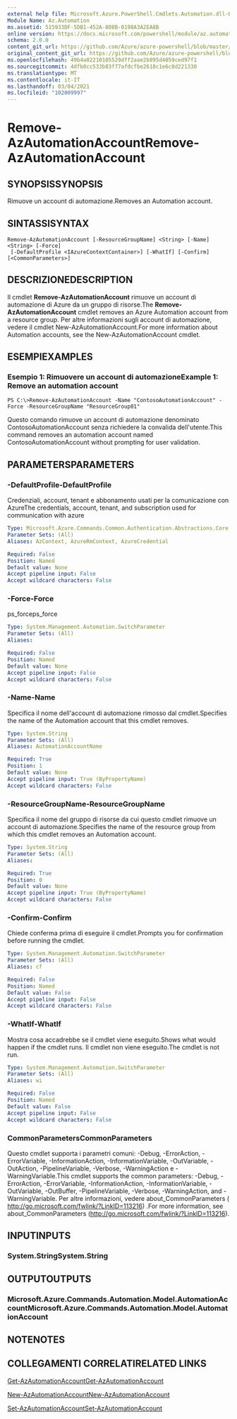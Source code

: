 ```yaml
---
external help file: Microsoft.Azure.PowerShell.Cmdlets.Automation.dll-Help.xml
Module Name: Az.Automation
ms.assetid: 515933DF-5DB1-452A-808B-0198A3A2EA8B
online version: https://docs.microsoft.com/powershell/module/az.automation/remove-azautomationaccount
schema: 2.0.0
content_git_url: https://github.com/Azure/azure-powershell/blob/master/src/Automation/Automation/help/Remove-AzAutomationAccount.md
original_content_git_url: https://github.com/Azure/azure-powershell/blob/master/src/Automation/Automation/help/Remove-AzAutomationAccount.md
ms.openlocfilehash: 49b4a02210105529dff2aae2b895d4059ced97f1
ms.sourcegitcommit: 4dfb0cc533b83f77afdcfbe2618c1e6c8d221330
ms.translationtype: MT
ms.contentlocale: it-IT
ms.lasthandoff: 03/04/2021
ms.locfileid: "102009997"
---
```

# <span data-ttu-id="0201f-101">Remove-AzAutomationAccount</span><span class="sxs-lookup"><span data-stu-id="0201f-101">Remove-AzAutomationAccount</span></span>

## <span data-ttu-id="0201f-102">SYNOPSIS</span><span class="sxs-lookup"><span data-stu-id="0201f-102">SYNOPSIS</span></span>
<span data-ttu-id="0201f-103">Rimuove un account di automazione.</span><span class="sxs-lookup"><span data-stu-id="0201f-103">Removes an Automation account.</span></span>

## <span data-ttu-id="0201f-104">SINTASSI</span><span class="sxs-lookup"><span data-stu-id="0201f-104">SYNTAX</span></span>

```
Remove-AzAutomationAccount [-ResourceGroupName] <String> [-Name] <String> [-Force]
 [-DefaultProfile <IAzureContextContainer>] [-WhatIf] [-Confirm] [<CommonParameters>]
```

## <span data-ttu-id="0201f-105">DESCRIZIONE</span><span class="sxs-lookup"><span data-stu-id="0201f-105">DESCRIPTION</span></span>
<span data-ttu-id="0201f-106">Il cmdlet **Remove-AzAutomationAccount** rimuove un account di automazione di Azure da un gruppo di risorse.</span><span class="sxs-lookup"><span data-stu-id="0201f-106">The **Remove-AzAutomationAccount** cmdlet removes an Azure Automation account from a resource group.</span></span>
<span data-ttu-id="0201f-107">Per altre informazioni sugli account di automazione, vedere il cmdlet New-AzAutomationAccount.</span><span class="sxs-lookup"><span data-stu-id="0201f-107">For more information about Automation accounts, see the New-AzAutomationAccount cmdlet.</span></span>

## <span data-ttu-id="0201f-108">ESEMPI</span><span class="sxs-lookup"><span data-stu-id="0201f-108">EXAMPLES</span></span>

### <span data-ttu-id="0201f-109">Esempio 1: Rimuovere un account di automazione</span><span class="sxs-lookup"><span data-stu-id="0201f-109">Example 1: Remove an automation account</span></span>
```
PS C:\>Remove-AzAutomationAccount -Name "ContosoAutomationAccount" -Force -ResourceGroupName "ResourceGroup01"
```

<span data-ttu-id="0201f-110">Questo comando rimuove un account di automazione denominato ContosoAutomationAccount senza richiedere la convalida dell'utente.</span><span class="sxs-lookup"><span data-stu-id="0201f-110">This command removes an automation account named ContosoAutomationAccount without prompting for user validation.</span></span>

## <span data-ttu-id="0201f-111">PARAMETERS</span><span class="sxs-lookup"><span data-stu-id="0201f-111">PARAMETERS</span></span>

### <span data-ttu-id="0201f-112">-DefaultProfile</span><span class="sxs-lookup"><span data-stu-id="0201f-112">-DefaultProfile</span></span>
<span data-ttu-id="0201f-113">Credenziali, account, tenant e abbonamento usati per la comunicazione con Azure</span><span class="sxs-lookup"><span data-stu-id="0201f-113">The credentials, account, tenant, and subscription used for communication with azure</span></span>

```yaml
Type: Microsoft.Azure.Commands.Common.Authentication.Abstractions.Core.IAzureContextContainer
Parameter Sets: (All)
Aliases: AzContext, AzureRmContext, AzureCredential

Required: False
Position: Named
Default value: None
Accept pipeline input: False
Accept wildcard characters: False
```

### <span data-ttu-id="0201f-114">-Force</span><span class="sxs-lookup"><span data-stu-id="0201f-114">-Force</span></span>
<span data-ttu-id="0201f-115">ps_force</span><span class="sxs-lookup"><span data-stu-id="0201f-115">ps_force</span></span>

```yaml
Type: System.Management.Automation.SwitchParameter
Parameter Sets: (All)
Aliases:

Required: False
Position: Named
Default value: None
Accept pipeline input: False
Accept wildcard characters: False
```

### <span data-ttu-id="0201f-116">-Name</span><span class="sxs-lookup"><span data-stu-id="0201f-116">-Name</span></span>
<span data-ttu-id="0201f-117">Specifica il nome dell'account di automazione rimosso dal cmdlet.</span><span class="sxs-lookup"><span data-stu-id="0201f-117">Specifies the name of the Automation account that this cmdlet removes.</span></span>

```yaml
Type: System.String
Parameter Sets: (All)
Aliases: AutomationAccountName

Required: True
Position: 1
Default value: None
Accept pipeline input: True (ByPropertyName)
Accept wildcard characters: False
```

### <span data-ttu-id="0201f-118">-ResourceGroupName</span><span class="sxs-lookup"><span data-stu-id="0201f-118">-ResourceGroupName</span></span>
<span data-ttu-id="0201f-119">Specifica il nome del gruppo di risorse da cui questo cmdlet rimuove un account di automazione.</span><span class="sxs-lookup"><span data-stu-id="0201f-119">Specifies the name of the resource group from which this cmdlet removes an Automation account.</span></span>

```yaml
Type: System.String
Parameter Sets: (All)
Aliases:

Required: True
Position: 0
Default value: None
Accept pipeline input: True (ByPropertyName)
Accept wildcard characters: False
```

### <span data-ttu-id="0201f-120">-Confirm</span><span class="sxs-lookup"><span data-stu-id="0201f-120">-Confirm</span></span>
<span data-ttu-id="0201f-121">Chiede conferma prima di eseguire il cmdlet.</span><span class="sxs-lookup"><span data-stu-id="0201f-121">Prompts you for confirmation before running the cmdlet.</span></span>

```yaml
Type: System.Management.Automation.SwitchParameter
Parameter Sets: (All)
Aliases: cf

Required: False
Position: Named
Default value: False
Accept pipeline input: False
Accept wildcard characters: False
```

### <span data-ttu-id="0201f-122">-WhatIf</span><span class="sxs-lookup"><span data-stu-id="0201f-122">-WhatIf</span></span>
<span data-ttu-id="0201f-123">Mostra cosa accadrebbe se il cmdlet viene eseguito.</span><span class="sxs-lookup"><span data-stu-id="0201f-123">Shows what would happen if the cmdlet runs.</span></span>
<span data-ttu-id="0201f-124">Il cmdlet non viene eseguito.</span><span class="sxs-lookup"><span data-stu-id="0201f-124">The cmdlet is not run.</span></span>

```yaml
Type: System.Management.Automation.SwitchParameter
Parameter Sets: (All)
Aliases: wi

Required: False
Position: Named
Default value: False
Accept pipeline input: False
Accept wildcard characters: False
```

### <span data-ttu-id="0201f-125">CommonParameters</span><span class="sxs-lookup"><span data-stu-id="0201f-125">CommonParameters</span></span>
<span data-ttu-id="0201f-126">Questo cmdlet supporta i parametri comuni: -Debug, -ErrorAction, -ErrorVariable, -InformationAction, -InformationVariable, -OutVariable, -OutAction, -PipelineVariable, -Verbose, -WarningAction e -WarningVariable.</span><span class="sxs-lookup"><span data-stu-id="0201f-126">This cmdlet supports the common parameters: -Debug, -ErrorAction, -ErrorVariable, -InformationAction, -InformationVariable, -OutVariable, -OutBuffer, -PipelineVariable, -Verbose, -WarningAction, and -WarningVariable.</span></span> <span data-ttu-id="0201f-127">Per altre informazioni, vedere about_CommonParameters ( http://go.microsoft.com/fwlink/?LinkID=113216) .</span><span class="sxs-lookup"><span data-stu-id="0201f-127">For more information, see about_CommonParameters (http://go.microsoft.com/fwlink/?LinkID=113216).</span></span>

## <span data-ttu-id="0201f-128">INPUT</span><span class="sxs-lookup"><span data-stu-id="0201f-128">INPUTS</span></span>

### <span data-ttu-id="0201f-129">System.String</span><span class="sxs-lookup"><span data-stu-id="0201f-129">System.String</span></span>

## <span data-ttu-id="0201f-130">OUTPUT</span><span class="sxs-lookup"><span data-stu-id="0201f-130">OUTPUTS</span></span>

### <span data-ttu-id="0201f-131">Microsoft.Azure.Commands.Automation.Model.AutomationAccount</span><span class="sxs-lookup"><span data-stu-id="0201f-131">Microsoft.Azure.Commands.Automation.Model.AutomationAccount</span></span>

## <span data-ttu-id="0201f-132">NOTE</span><span class="sxs-lookup"><span data-stu-id="0201f-132">NOTES</span></span>

## <span data-ttu-id="0201f-133">COLLEGAMENTI CORRELATI</span><span class="sxs-lookup"><span data-stu-id="0201f-133">RELATED LINKS</span></span>

[<span data-ttu-id="0201f-134">Get-AzAutomationAccount</span><span class="sxs-lookup"><span data-stu-id="0201f-134">Get-AzAutomationAccount</span></span>](./Get-AzAutomationAccount.md)

[<span data-ttu-id="0201f-135">New-AzAutomationAccount</span><span class="sxs-lookup"><span data-stu-id="0201f-135">New-AzAutomationAccount</span></span>](./New-AzAutomationAccount.md)

[<span data-ttu-id="0201f-136">Set-AzAutomationAccount</span><span class="sxs-lookup"><span data-stu-id="0201f-136">Set-AzAutomationAccount</span></span>](./Set-AzAutomationAccount.md)


